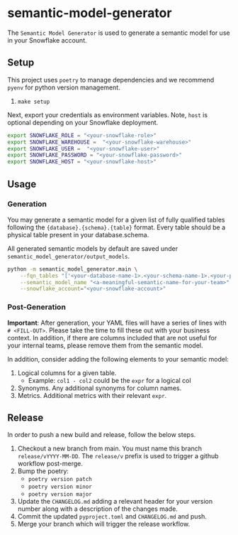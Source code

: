 # semantic-model-generator

The `Semantic Model Generator` is used to generate a semantic model for use in your Snowflake account.

## Setup

This project uses `poetry` to manage dependencies and we recommend `pyenv` for python version management.

1. `make setup`

Next, export your credentials as environment variables. Note, `host` is optional depending on your Snowflake deployment.

```bash
export SNOWFLAKE_ROLE = "<your-snowflake-role>"
export SNOWFLAKE_WAREHOUSE =  "<your-snowflake-warehouse>"
export SNOWFLAKE_USER =  "<your-snowflake-user>"
export SNOWFLAKE_PASSWORD = "<your-snowflake-password>"
export SNOWFLAKE_HOST = "<your-snowflake-host>"
```

## Usage

### Generation

You may generate a semantic model for a given list of fully qualified tables following the `{database}.{schema}.{table}` format. Every table should be a physical table present in your database.schema.

All generated semantic models by default are saved under `semantic_model_generator/output_models`.


```bash
python -m semantic_model_generator.main \
    --fqn_tables "['<your-database-name-1>.<your-schema-name-1>.<your-physical-table-name-1>','<your-database-name-2>.<your-schema-name-2>.<your-physical-table-name-2>']" \
    --semantic_model_name "<a-meaningful-semantic-name-for-your-team>" \
    --snowflake_account="<your-snowflake-account>"
```

### Post-Generation

**Important**: After generation, your YAML files will have a series of lines with `# <FILL-OUT>`. Please take the time to fill these out with your business context. In addition, if there are columns included that are not useful for your internal teams, please remove them from the semantic model.

In addition, consider adding the following elements to your semantic model:

1. Logical columns for a given table.
    * Example: `col1 - col2` could be the `expr` for a logical col
2. Synonyms. Any additional synonyms for column names.
3. Metrics. Additional metrics with their relevant `expr`.

## Release

In order to push a new build and release, follow the below steps.

1. Checkout a new branch from main. You must name this branch `release/vYYYY-MM-DD`. The `release/v` prefix is used to trigger a github workflow post-merge.
2. Bump the poetry:
    * `poetry version patch`
    * `poetry version minor`
    * `poetry version major`
3. Update the `CHANGELOG.md` adding a relevant header for your version number along with a description of the changes made.
4. Commit the updated `pyproject.toml` and `CHANGELOG.md` and push.
5. Merge your branch which will trigger the release workflow.


